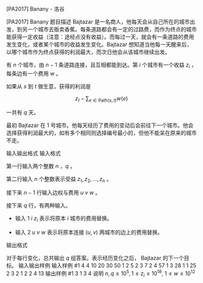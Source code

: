 



[PA2017] Banany - 洛谷














[PA2017] Banany
题目描述
Bajtazar 是一名商人，他每天会从自己所在的城市出发，到另一个城市去贩卖香蕉。每条道路都会有一定的过路费，而作为终点的城市能获得一定收益（注意：途经点没有收益）。而每过一天，就会有一条道路的费用发生变化，或者某个城市的收益发生变化。Bajtazar 想知道当他每一天醒来后，以哪个城市作为终点获得的利润最大，而次日他会从该城市继续出发。

有 $n$ 个城市，由 $n - 1$ 条道路连接，且互相都能到达。第 $i$ 个城市有一个收益 $z_i$ ，每条边有一个费用 $w$ 。

如果从 $s$ 到 $t$ 做生意，获得的利润是

$$ z_t - \sum_{e \in \mathrm{Path}(s, t)} w(e) $$

一共有 $q$ 天。

最初 Bajtazar 在 $1$ 号城市。他每天经历了费用的变动后会前往下一个城市。他会选择获得利润最大的，如有多个相同则选择编号最小的，但他不能呆在原来的城市不走。

输入输出格式
输入格式

第一行输入两个整数 $n$ ，$q$ 。

第二行输入 $n$ 个整数表示受益 $z_1,z_2,…,z_n$ 。

接下来 $n - 1$ 行输入边权与费用 $u\ v\ w$ 。

接下来 $q$ 行，有两种输入。

-    输入 $1\ i\ z_i$ 表示将原本 $i$ 城市的费用替换。
+    输入 $2\ u\ v\ w$ 表示将原本连接 $(u,v)$ 两城市的边上的费用替换。


输出格式

对于每行变化，总共输出 $q$ 组答案。表示经历变化之后， Bajtazar 的下一个目标。
输入输出样例
输入样例 #1
4 4
10 20 30 50
1 2 5
2 3 7
2 4 57
1 3 28
1 1 25
2 3 2 1
2 2 4 13
输出样例 #1
3 1 3 4
说明
$n,q \le 10^5,1 \le z_i \le 10^{18}$​​, $1 \le w \le 10^{12}$






